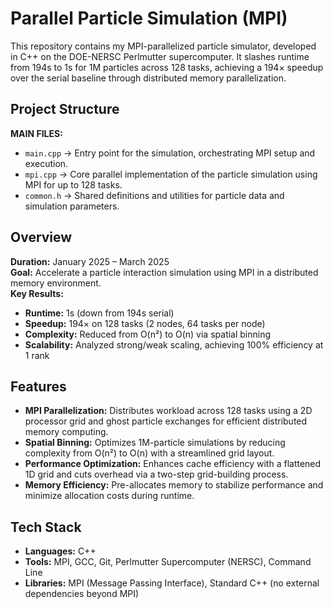 # Parallel Particle Simulation (MPI)

This repository contains my MPI-parallelized particle simulator, developed in C++ on the DOE-NERSC Perlmutter supercomputer. It slashes runtime from 194s to 1s for 1M particles across 128 tasks, achieving a 194× speedup over the serial baseline through distributed memory parallelization.

## Project Structure

**MAIN FILES:**  
- `main.cpp` → Entry point for the simulation, orchestrating MPI setup and execution.  
- `mpi.cpp` → Core parallel implementation of the particle simulation using MPI for up to 128 tasks.  
- `common.h` → Shared definitions and utilities for particle data and simulation parameters.

## Overview

**Duration:** January 2025 – March 2025  
**Goal:** Accelerate a particle interaction simulation using MPI in a distributed memory environment.  
**Key Results:**  
- **Runtime:** 1s (down from 194s serial)  
- **Speedup:** 194× on 128 tasks (2 nodes, 64 tasks per node)  
- **Complexity:** Reduced from O(n²) to O(n) via spatial binning  
- **Scalability:** Analyzed strong/weak scaling, achieving 100% efficiency at 1 rank  

## Features

- **MPI Parallelization:** Distributes workload across 128 tasks using a 2D processor grid and ghost particle exchanges for efficient distributed memory computing.  
- **Spatial Binning:** Optimizes 1M-particle simulations by reducing complexity from O(n²) to O(n) with a streamlined grid layout.  
- **Performance Optimization:** Enhances cache efficiency with a flattened 1D grid and cuts overhead via a two-step grid-building process.  
- **Memory Efficiency:** Pre-allocates memory to stabilize performance and minimize allocation costs during runtime.

## Tech Stack

- **Languages:** C++  
- **Tools:** MPI, GCC, Git, Perlmutter Supercomputer (NERSC), Command Line  
- **Libraries:** MPI (Message Passing Interface), Standard C++ (no external dependencies beyond MPI)
